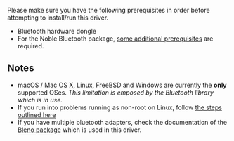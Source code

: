 Please make sure you have the following prerequisites in order before attempting to install/run this driver.
  * Bluetooth hardware dongle
  * For the Noble Bluetooth package, [some additional prerequisites](https://github.com/noble/bleno#prerequisites) are required.



## Notes
  * macOS / Mac OS X, Linux, FreeBSD and Windows are currently the **only** supported OSes. _This limitation is emposed by the Bluetooth library which is in use._
  * If you run into problems running as non-root on Linux, follow [the steps outlined here](https://github.com/noble/bleno#running-without-rootsudo)
  * If you have multiple bluetooth adapters, check the documentation of the [Bleno package](https://github.com/noble/bleno#multiple-adapters) which is used in this driver.
